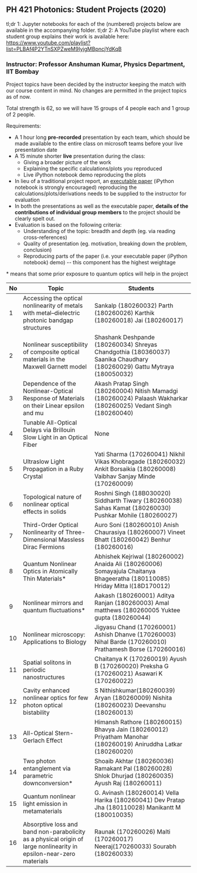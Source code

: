 ## PH 421 Photonics: Student Projects (2020)

tl;dr 1: Jupyter notebooks for each of the (numbered) projects below are available in the accompanying folder.
tl;dr 2: A YouTube playlist where each student group explains their work is available here: https://www.youtube.com/playlist?list=PLBAf4P2YTnSXPZweM9IyjgMBpncjYdKqB

### **Instructor:** Professor Anshuman Kumar, Physics Department, IIT Bombay

Project topics have been decided by the instructor keeping the match with our course content in mind. No changes are permitted in the project topics as of now.

Total strength is 62, so we will have 15 groups of 4 people each and 1 group of 2 people.

Requirements:

- A 1 hour long **pre-recorded** presentation by each team, which should be made available to the entire class on microsoft teams before your live presentation date
- A 15 minute shorter **live** presentation during the class:
  - Giving a broader picture of the work
  - Explaining the specific calculations/plots you reproduced
  - Live iPython notebook demo reproducing the plots
- In lieu of a traditional project report, an [executable paper](https://www.nature.com/articles/s42005-020-00403-4) (iPython notebook is strongly encouraged) reproducing the calculations/plots/derivations needs to be supplied to the instructor for evaluation
- In both the presentations as well as the executable paper, **details of the contributions of individual group members** to the project should be clearly spelt out.
- Evaluation is based on the following criteria:
  - Understanding of the topic: breadth and depth (eg. via reading cross-references)
  - Quality of presentation (eg. motivation, breaking down the problem, conclusion)
  - Reproducing parts of the paper (i.e. your executable paper (iPython notebook) demo) -- this component has the highest weightage

\* means that some prior exposure to quantum optics will help in the project

|**No**| **Topic** | **Students** |
| --- | --- | --- |
| 1 | Accessing the optical nonlinearity of metals with metal–dielectric photonic bandgap structures | Sankalp (180260032) Parth (180260026) Karthik (180260018) Jai (180260017) |
| 2 | Nonlinear susceptibility of composite optical materials in the Maxwell Garnett model | Shashank Deshpande (180260034) Shreyas Chandgothia (180360037) Saanika Chaudhary (180260029) Gattu Mytraya (180050032) |
| 3 | Dependence of the Nonlinear-Optical Response of Materials on their Linear epsilon and mu | Akash Pratap Singh (180260004) Nitish Mamadgi (180260024) Palaash Wakharkar (180260025) Vedant Singh (180260040) |
| 4 | Tunable All-Optical Delays via Brillouin Slow Light in an Optical Fiber | None |
| 5 | Ultraslow Light Propagation in a Ruby Crystal | Yati Sharma (170260041) Nikhil Vikas Khobragade (180260032) Ankit Borsaikia (180260008) Vaibhav Sanjay Minde (170260009) |
| 6 | Topological nature of nonlinear optical effects in solids | Roshni Singh (18B030020) Siddharth Tiwary (180260038) Sahas Kamat (180260030) Pushkar Mohile (180260027) |
| 7 | Third-Order Optical Nonlinearity of Three-Dimensional Massless Dirac Fermions | Auro Soni (180260010) Anish Chaurasiya (180260007) Vineet Bhatt (180260042) Benhur (180260016) |
| 8 | Quantum Nonlinear Optics in Atomically Thin Materials\* | Abhishek Kejriwal (180260002) Anaida Ali (180260006) Somayajula Chaitanya Bhageeratha (180110085) Hriday Mitta l(18D170012) |
| 9 | Nonlinear mirrors and quantum fluctuations\* | Aakash (180260001) Aditya Ranjan (180260003) Amal matthews (180260005 Yuktee gupta (180260044) |
| 10 | Nonlinear microscopy: Applications to Biology | Jigyasu Chand (170260001) Ashish Dhanve (170260003) Nihal Barde (170260010) Prathamesh Borse (170260016) |
| 11 | Spatial solitons in periodic nanostructures | Chaitanya K (170260019) Ayush B (170260020) Preksha G (170260021) Asawari K (170260022) |
| 12 | Cavity enhanced nonlinear optics for few photon optical bistability | S Nithishkumar(180260039) Aryan (180260009) Nishita (180260023) Deevanshu (180260013) |
| 13 | All-Optical Stern-Gerlach Effect | Himansh Rathore (180260015) Bhavya Jain (180260012) Priyatham Manohar (180260019) Aniruddha Latkar (180260020) |
| 14 | Two photon entanglement via parametric downconversion\* | Shoaib Akhtar (180260036) Ramakant Pal (180260028) Shlok Dhurjad (180260035) Ayush Raj (180260011) |
| 15 | Quantum nonlinear light emission in metamaterials | G. Avinash (180260014) Vella Harika (180260041) Dev Pratap Jha (180110028) Manikantt M (180010035) |
| 16 | Absorptive loss and band non-parabolicity as a physical origin of large nonlinearity in epsilon-near-zero materials | Raunak (170260026) Malti (170260017) Neeraj(170260033) Sourabh (180260033) |

